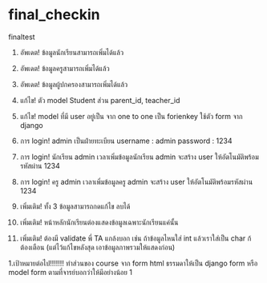 # final_checkin
finaltest

1. อัพเดต! ข้อมูลนักเรียนสามารถเพิ่มได้แล้ว
2. อัพเดต! ข้อมูลครูสามารถเพิ่มได้แล้ว
3. อัพเดต! ข้อมูลผู้ปกครองสามารถเพิ่มได้แล้ว

1. แก้ไข! ตัว model Student ส่วน parent_id, teacher_id
2. แก้ไข! model ที่มี user อยู่เป็น จาก one to one เป็น forienkey ใช้ตัว form จาก django

1. การ login! admin เป็นฝ่ายทะเบียน username : admin password : 1234
2. การ login! นักเรียน admin เวลาเพิ่มข้อมูลนักเรียน admin จะสร้าง user ให้อัตโนมัติพร้อมรหัสผ่าน 1234
3. การ login! ครู admin เวลาเพิ่มข้อมูลครู admin จะสร้าง user ให้อัตโนมัติพร้อมรหัสผ่าน 1234

1. เพิ่มเติม! ทั้ง 3 ข้อมูลสามารถกดแก้ไข ลบได้
2. เพิ่มเติม! หน้าหลักนักเรียนต่องแสดงข้อมูลเฉพาะนักเรียนแค่นั้น
3. เพิ่มเติม! ต้องมี validate พี่ TA แกล้งบอก เช่น ถ้าข้อมูลไหนใส่ int แล้วเราใส่เป็น char ก้ต้องเตือน (แต่ไว้แก้ไขหลังสุด เอาข้อมูลภาพรวมให้แสดงก่อน)

1.เป้าหมายต่อไป!!!!!!!   ทำส่วนของ course จาก form html ธรรมดาให้เป็น django form หรือ model form ตามที่จารย์บอกว่าให้มีอย่างน้อย 1

 
